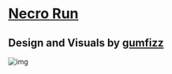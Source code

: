 # [Necro Run](https://gumfizz.itch.io/necrorun)

## Design and Visuals by [gumfizz](https://gumfizz.itch.io/)

![img](https://img.itch.zone/aW1nLzcyMTY2ODQucG5n/original/zszolm.png)
